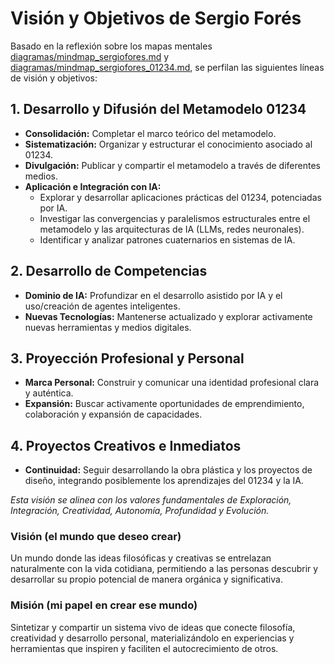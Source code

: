 # Visión y Objetivos de Sergio Forés

Basado en la reflexión sobre los mapas mentales [diagramas/mindmap_sergiofores.md](diagramas/mindmap_sergiofores.md) y [diagramas/mindmap_sergiofores_01234.md](diagramas/mindmap_sergiofores_01234.md), se perfilan las siguientes líneas de visión y objetivos:

## 1. Desarrollo y Difusión del Metamodelo 01234

*   **Consolidación:** Completar el marco teórico del metamodelo.
*   **Sistematización:** Organizar y estructurar el conocimiento asociado al 01234.
*   **Divulgación:** Publicar y compartir el metamodelo a través de diferentes medios.
*   **Aplicación e Integración con IA:** 
    *   Explorar y desarrollar aplicaciones prácticas del 01234, potenciadas por IA.
    *   Investigar las convergencias y paralelismos estructurales entre el metamodelo y las arquitecturas de IA (LLMs, redes neuronales).
    *   Identificar y analizar patrones cuaternarios en sistemas de IA.

## 2. Desarrollo de Competencias

*   **Dominio de IA:** Profundizar en el desarrollo asistido por IA y el uso/creación de agentes inteligentes.
*   **Nuevas Tecnologías:** Mantenerse actualizado y explorar activamente nuevas herramientas y medios digitales.

## 3. Proyección Profesional y Personal

*   **Marca Personal:** Construir y comunicar una identidad profesional clara y auténtica.
*   **Expansión:** Buscar activamente oportunidades de emprendimiento, colaboración y expansión de capacidades.

## 4. Proyectos Creativos e Inmediatos

*   **Continuidad:** Seguir desarrollando la obra plástica y los proyectos de diseño, integrando posiblemente los aprendizajes del 01234 y la IA.

*Esta visión se alinea con los valores fundamentales de Exploración, Integración, Creatividad, Autonomía, Profundidad y Evolución.*

### Visión (el mundo que deseo crear)
Un mundo donde las ideas filosóficas y creativas se entrelazan naturalmente con la vida cotidiana, permitiendo a las personas descubrir y desarrollar su propio potencial de manera orgánica y significativa.

### Misión (mi papel en crear ese mundo)
Sintetizar y compartir un sistema vivo de ideas que conecte filosofía, creatividad y desarrollo personal, materializándolo en experiencias y herramientas que inspiren y faciliten el autocrecimiento de otros.